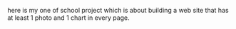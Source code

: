 here is my one of school project which is about building a web site that has at least 1 photo and 1 chart in every page.

